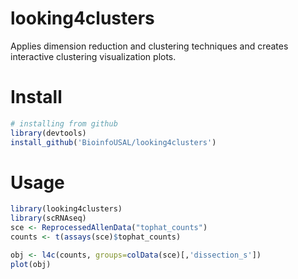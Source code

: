 # looking4clusters
Applies dimension reduction and clustering techniques and creates interactive clustering visualization plots.

# Install

```r
# installing from github
library(devtools)
install_github('BioinfoUSAL/looking4clusters')
```

# Usage

```r
library(looking4clusters)
library(scRNAseq)
sce <- ReprocessedAllenData("tophat_counts")
counts <- t(assays(sce)$tophat_counts)

obj <- l4c(counts, groups=colData(sce)[,'dissection_s'])
plot(obj)
```

